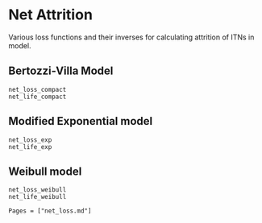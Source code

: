 # Net Attrition

Various loss functions and their inverses for calculating attrition of ITNs in model.

## Bertozzi-Villa Model
```@docs
net_loss_compact
net_life_compact
```

## Modified Exponential model

```@docs
net_loss_exp
net_life_exp
```

## Weibull model

```@docs
net_loss_weibull
net_life_weibull
```

```@index
Pages = ["net_loss.md"]
```